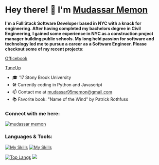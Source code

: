 <h1>Hey there! 👋 I'm <a target="_blank" href="https://mudassarmemon.github.io/MudassarMemon/">Mudassar Memon</a></h1>

**I'm a Full Stack Software Developer based in NYC with a knack for engineering. After having completed my bachelors degree in Civil Engineering, I gained some experience in NYC as a construction project manager building public schools. My long held passion for software and technology led me to pursue a career as a Software Engineer. Please checkout some of my recent projects:**

[Officebook](https://officebook-3392aeaf91bd.herokuapp.com/)

[TuneUp](https://tuneup-twco.onrender.com/)


- 🎓 '17 Stony Brook University
- 🛠️ Currently coding in Python and Javascript
- 📫 Contact me at mudassar95memon@gmail.com
- 📚 Favorite book: "Name of the Wind" by Patrick Rothfuss

<h3 align="left">Connect with me here:</h3>

<a href="https://linkedin.com/in/mudassarmemon" target="blank"><img align="center" src="https://skillicons.dev/icons?i=linkedin" alt="mudassar memon"/></a>

<h3 align="left">Languages & Tools:</h3>

[![My Skills](https://skillicons.dev/icons?i=python,react,js,express,nodejs,redux,ruby,rails,postgres)](https://skillicons.dev)
[![My Skills](https://skillicons.dev/icons?i=mongodb,sqlite,css,html,aws,webpack,postman)](https://skillicons.dev)

[![Top Langs](https://github-readme-stats.vercel.app/api/top-langs/?username=mudassarmemon&layout=donut-vertical&theme=github_dark_dimmed&show_icons=true)](https://github.com/mudassarmemon/github-readme-stats)
![](http://github-profile-summary-cards.vercel.app/api/cards/profile-details?username=mudassarmemon&theme=city_lights)
